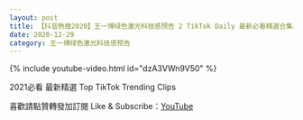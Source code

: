 ```yaml
---
layout: post
title: 【抖音熱搜2020】王一博绿色激光科技感预告 2 TikTok Daily 最新必看精選合集2020 12 29
date: 2020-12-29
category: 王一博绿色激光科技感预告
---
```


{% include youtube-video.html id="dzA3VWn9V50" %}

2021必看 最新精選 Top TikTok Trending Clips

喜歡請點贊轉發加訂閱 Like & Subscribe：[YouTube](https://www.youtube.com/channel/UCAoR7VcanIPd04uEq_GIylA/videos)

